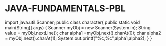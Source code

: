 # JAVA-FUNDAMENTALS-PBL
import java.util.Scanner;
public class character{ 
public static void main(String[] args) { 
Scanner myObj = new Scanner(System.in); 
String value = myObj.nextLine();
char alpha1 =myObj.next().charAt(0); 
char alpha2 = myObj.next().charAt(1);
System.out.printf("%c,%c",alpha1,alpha2);
}
}
